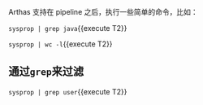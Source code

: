Arthas 支持在 pipeline 之后，执行一些简单的命令，比如：

`sysprop | grep java`{{execute T2}}

`sysprop | wc -l`{{execute T2}}

## 通过`grep`来过滤

`sysprop | grep user`{{execute T2}}
